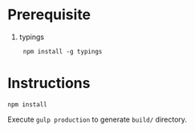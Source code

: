 Prerequisite
======
1. typings

        npm install -g typings

Instructions
======
    npm install
Execute `gulp production` to generate `build/` directory.
